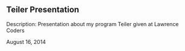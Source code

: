 Teiler Presentation
-------------------

Description: Presentation about my program Teiler given at Lawrence Coders

August 16, 2014
